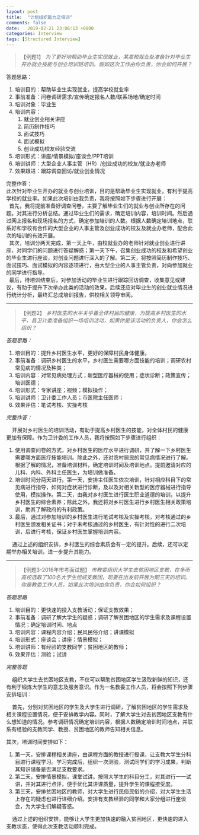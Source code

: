 ```yaml
---
layout: post
title:  "计划组织能力之培训"
comments: false
date:   2019-02-21 23:06:13 +0800
categories: Interview
tags: [Structured Interview]
---
```


> 【例题1】
> *为了更好地帮助毕业生实现就业，某高校就业处准备针对毕业生开办就业技能与创业培训班培训。假如这次工作由你负责，你会如何开展？*

答题思路：

1. 培训目的：帮助毕业生实现就业，提高学校就业率
2. 事前准备：问卷调研需求/宣传确定报名人数/联系场地/确定时间
3. 培训对象：毕业生
4. 培训内容：
    1. 就业创业相关讲座
    2. 简历制作技巧
    3. 面试技巧
    4. 面试模拟
    5. 创业成功校友经验交流
5. 培训形式：讲座/情景模拟/座谈会/PPT培训
6. 培训讲师：大型企业人事主管（HR）/创业成功的校友/就业办老师
7. 效果跟进：跟踪调查回访/就业创业情况



完整作答：
<br>此次针对毕业生开办的就业与创业培训，目的是帮助毕业生实现就业，有利于提高学校的就业率。如果此次培训由我负责，我将按照如下步骤进行开展：
<br>&nbsp;&nbsp;首先，我将提前准备好调查问卷，主要了解毕业生们的就业与创业所存在的问题。对其进行分析总结。通过毕业生们的需求，确定培训内容，培训时间。然后通过网上报名和现场报名的方式，确定参加培训的人数。根据人数确定培训地点，联系好和学校有合作的大型企业的人事主管及创业成功的校友及就业办老师，配合此次的培训的有效开展。
<br>&nbsp;&nbsp;其次，培训分两天完成，第一天上午，由校就业办的老师针对就业创业进行讲座，对同学们的问题进行答疑解惑；第一天下午，召集创业成功的校友和希望创业的毕业生进行座谈，对创业问题进行深入的了解。第二天，将按照简历制作技巧、面试技巧、面试模拟的内容逐项进行，由大型企业的人事主管负责，对向参加就业的同学进行指导。
<br>&nbsp;&nbsp;最后，待培训结束后，对参加活动的毕业生进行跟踪回访调查，收集意见或建议，有助于提升下次举办此类的活动的效果。后续还应对毕业生的创业就业情况进行统计分析，最终汇总成培训报告，供校相关领导审阅。


-------


> 【例题2】
> *乡村医生的水平关乎着全体村民的健康，为提高乡村医生的水平，县卫计委准备组织一场培训活动，如果你是该活动的负责人，你会怎么组织？*

*答题思路：*

1. 培训目的：提升乡村医生水平，更好的保障村民身体健康。
2. 事前准备：调研乡村医生的水平，乡村医生需要哪方面技能的培训；调研农村常见病的情况及种类；
3. 培训内容：对常见病处理方式；新型医疗器械的使用；症状诊断；政策宣传；培训医德；
4. 培训形式：专家讲座；视频；模拟操作；
5. 培训讲师：卫计委工作人员；市医院主任医师；
6. 效果评估：笔试考核、实操考核

*完整作答：*

&nbsp;&nbsp;&nbsp;&nbsp;开展对乡村医生的培训活动，有助于提高乡村医生的技能，对全体村民的健康更加有保障。作为卫计委的工作人员，我将按照如下步骤进行组织：

1. 使用调查问卷的方式，对乡村医生的医疗水平进行调研，并了解一下乡村医生需要哪方面医疗技能培训。除此之外，还对农村居民的常见病情况进行了解。根据了解的情况，准备培训材料，确定培训时间及培训地点。提前邀请对应的儿科、内科、外科主任医生，为培训做准备。
2. 培训时间分两天进行。第一天，安排主任医生依次培训，针对相应科目下的常见病进行指导，如何对症状进行诊断，及以及对相关新型的医疗器械进行指导使用，模拟操作。第二天，由我对乡村医生进行医生职业道德的培训，以提升乡村医生的综合素养；除此之外，我还将对乡村医生进行乡村医生相关政策培训，助其了解政府的有利政策。
3. 最后，通过对参加培训的乡村医生进行笔试考核及实操考核，对考核通过的乡村医生颁发相关证书；对于未考核通过的乡村医生，有针对性的进行二次培训，后进行考核，保证乡村医生掌握培训内容。

&nbsp;&nbsp;&nbsp;&nbsp;通过上述的组织安排，乡村医生的综合素质会有一定的提升。后续，还可以定期举办相关培训，进一步提升其能力。


-------

> 【例题3-2016年市考面试题】
> *市教委组织大学生去贫困地区支教，在多所高校选取了100名大学生组成支教团，现要在出发前开展为期三天的培训。你是教委工作人员，如果此次培训由你负责，你会如何组织？*

*答题思路*

1. 培训目的：更快速的投入支教活动；保证支教效果；
2. 事前准备：调研了解大学生的疑惑；调研了解贫困地区的学生需求及课程设置情况；确定培训时间、地点
3. 培训内容：课程内容介绍；民风民俗介绍；讲课模拟
4. 培训形式：座谈会；讲座；情景模拟；
5. 培训讲师：有经验的支教同学；贫困地区的教师；
6. 效果评估：测验；试讲

*完整答题*

&nbsp;&nbsp;&nbsp;&nbsp;组织大学生去贫困地区支教，不仅可以帮助贫困地区学生汲取新鲜的知识，还有利于锻炼大学生的意志及服务意识。作为一名教委工作人员，将会按照下列步骤安排培训：

&nbsp;&nbsp;&nbsp;&nbsp;首先，分别对贫困地区的学生及大学生进行调研，了解贫困地区的学生需求及相关课程设置情况，便于安排教学内容。同时，了解大学生对去贫困地区支教有什么想知道的情况。参考调研情况确定培训内容，根据人数确定培训时间地点，并联系有经验的支教同学、教授、贫困地区的教师告知相关信息。

其次，培训时间安排如下：

1. 第一天，安排课程相关讲座，由课程方面的教授进行授课，让支教大学生分科目进行课程学习。学习完成后，组织一次测验，测试同学们的学习成果，判断其知识储备是否满足支教要求。
2. 第二天，安排情景模拟，课堂试讲。按照大学生的科目分工，对其进行一一试讲，并对其进行点评，便于优化其讲课质量，提升学生的课程接受度。
3. 第三天，安排贫困地区的教师，对大学生进行民俗民俗的介绍，对大学生生活上存在的疑虑也进行详细介绍。安排有支教经验的同学和大家分组进行座谈会，为大学生们解疑答惑。

&nbsp;&nbsp;&nbsp;&nbsp;通过上述的组织安排，能够让大学生更加快速的融入贫困地区，更快速的进入支教状态，使得此次支教活动顺利完成。